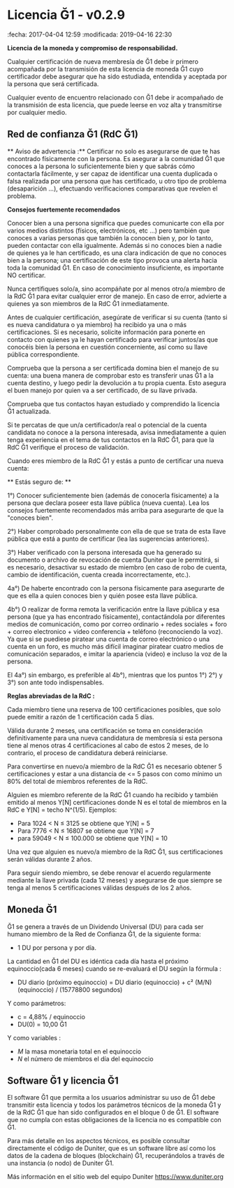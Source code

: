 Licencia Ğ1 - v0.2.9
====================

:fecha: 2017-04-04 12:59
:modificada: 2019-04-16 22:30

**Licencia de la moneda y compromiso de responsabilidad.**

Cualquier certificación de nueva membresía de Ğ1 debe ir primero acompañada por la transmisión de esta licencia de moneda Ğ1 cuyo certificador debe asegurar que ha sido estudiada, entendida y aceptada por la persona que será certificada.

Cualquier evento de encuentro relacionado con Ğ1 debe ir acompañado de la transmisión de esta licencia, que puede leerse en voz alta y transmitirse por cualquier medio.

Red de confianza Ğ1 (RdC Ğ1)
------------------------------

** Aviso de advertencia :** Certificar no solo es asegurarse de que te has encontrado físicamente con la persona. Es asegurar a la comunidad Ğ1 que conoces a la persona lo suficientemente bien y que sabrás cómo contactarla fácilmente, y ser capaz de identificar una cuenta duplicada o falsa realizada por una persona que has certificado, u otro tipo de problema (desaparición ...), efectuando verificaciones comparativas que revelen el problema.

**Consejos fuertemente recomendados**

Conocer bien a una persona significa que puedes comunicarte con ella por varios medios distintos (físicos, electrónicos, etc ...) pero también que conoces a varias personas que también la conocen bien y, por lo tanto, pueden contactar con ella igualmente. Además si no conoces bien a nadie de quienes ya le han certificado, es una clara indicación de que no conoces bien a la persona; una certificación de este tipo provoca una alerta hacia toda la comunidad Ğ1. En caso de conocimiento insuficiente, es importante NO certificar.

Nunca certifiques solo/a, sino acompáñate por al menos otro/a miembro de la RdC Ğ1 para evitar cualquier error de manejo. En caso de error, advierte a quienes ya son miembros de la RdC Ğ1 inmediatamente.

Antes de cualquier certificación, asegúrate de verificar si su cuenta (tanto si es nueva candidatura o ya miembro) ha recibido ya una o más certificaciones. Si es necesario, solicite información para ponerte en contacto con quienes ya le hayan certificado para verificar juntos/as que conocéis bien la persona en cuestión concerniente, así como su llave pública correspondiente.

Comprueba que la persona a ser certificada domina bien el manejo de su cuenta: una buena manera de comprobar esto es transferir unas Ğ1 a la cuenta destino, y luego pedir la devolución a tu propia cuenta. Esto asegura el buen manejo por quien va a ser certificado, de su llave privada.

Comprueba que tus contactos hayan estudiado y comprendido la licencia Ğ1 actualizada.

Si te percatas de que un/a certificador/a real o potencial de la cuenta candidata no conoce a la persona interesada, avisa inmediatamente a quien tenga experiencia en el tema de tus contactos en la RdC Ğ1, para que la RdC Ğ1 verifique el proceso de validación.

Cuando eres miembro de la RdC Ğ1 y estás a punto de certificar una nueva cuenta:


** Estás seguro de: **

1°) Conocer suficientemente bien (además de conocerla físicamente) a la persona que declara poseer esta llave pública (nueva cuenta). Lea los consejos fuertemente recomendados más arriba para asegurarte de que la "conoces bien".

2°) Haber comprobado personalmente con ella de que se trata de esta llave pública que está a punto de certificar (lea las sugerencias anteriores).

3°) Haber verificado con la persona interesada que ha generado su documento o archivo de revocación de cuenta Duniter que le permitirá, si es necesario, desactivar su estado de miembro (en caso de robo de cuenta, cambio de identificación, cuenta creada incorrectamente, etc.).

4a°) De haberte encontrado con la persona físicamente para asegurarte de que es ella a quien conoces bien y quién posee esta llave pública.

4b°) O realizar de forma remota la verificación entre la llave pública y esa persona (que ya has encontrado físicamente), contactándola por diferentes medios de comunicación, como por correo ordinario + redes sociales + foro + correo electronico + video conferencia + teléfono (reconociendo la voz). Ya que si se puediese piratear una cuenta de correo electrónico o una cuenta en un foro, es mucho más difícil imaginar piratear cuatro medios de comunicación separados, e imitar la apariencia (video) e incluso la voz de la persona.

El 4a°) sin embargo, es preferible al 4b°), mientras que los puntos 1°) 2°) y 3°) son ante todo indispensables.

**Reglas abreviadas de la RdC :**

Cada miembro tiene una reserva de 100 certificaciones posibles, que solo puede emitir a razón de 1 certificación cada 5 días.

Válida durante 2 meses, una certificación se toma en consideración definitivamente para una nueva candidatura de membresía si esta persona tiene al menos otras 4 certificaciones al cabo de estos 2 meses, de lo contrario, el proceso de candidatura deberá reiniciarse.

Para convertirse en nuevo/a miembro de la RdC Ğ1 es necesario obtener 5 certificaciones y estar a una distancia de <= 5 pasos con como mínimo un 80% del total de miembros referentes de la RdC.

Alguien es miembro referente de la RdC Ğ1 cuando ha recibido y también emitido al menos Y[N] certificaciones donde N es el total de miembros en la RdC e Y[N] = techo N^(1/5). Ejemplos:

* Para 1024 < N ≤ 3125 se obtiene que Y[N] = 5
* Para 7776 < N ≤ 16807 se obtiene que Y[N] = 7
* para 59049 < N ≤ 100.000 se obtiene que Y[N] = 10

Una vez que alguien es nuevo/a miembro de la RdC Ğ1, sus certificaciones serán válidas durante 2 años.

Para seguir siendo miembro, se debe renovar el acuerdo regularmente mediante la llave privada (cada 12 meses) y asegurarse de que siempre se tenga al menos 5 certificaciones válidas después de los 2 años.

Moneda Ğ1
----------

Ğ1 se genera a través de un Dividendo Universal (DU) para cada ser humano miembro de la Red de Confianza Ğ1, de la siguiente forma:

* 1 DU por persona y por día.

La cantidad en Ğ1 del DU es idéntica cada día hasta el próximo equinoccio(cada 6 meses) cuando se re-evaluará el DU según la fórmula :

* DU diario (próximo equinoccio) = DU diario (equinoccio) + c² (M/N)(equinoccio) / (15778800 segundos)

Y como parámetros:

* c = 4,88% / equinoccio
* DU(0) = 10,00 Ğ1

Y como variables :

* *M* la masa monetaria total en el equinoccio
* *N* el número de miembros el día del equinoccio

Software Ğ1 y licencia Ğ1
--------------------------

El software Ğ1 que permita a los usuarios administrar su uso de Ğ1 debe transmitir esta licencia y todos los parámetros técnicos de la moneda Ğ1 y de la RdC Ğ1 que han sido configurados en el bloque 0 de Ğ1. El software que no cumpla con estas obligaciones de la licencia no es compatible con Ğ1.

Para más detalle en los aspectos técnicos, es posible consultar directamente el código de Duniter, que es un software libre así como los datos de la cadena de bloques (blockchain) Ğ1, recuperándolos a través de una instancia (o nodo) de Duniter Ğ1.

Más información en el sitio web del equipo Duniter https://www.duniter.org